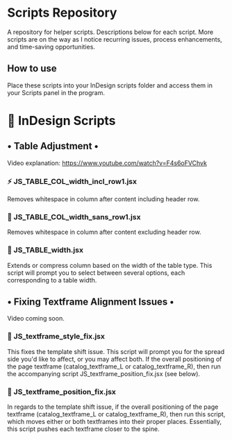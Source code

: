# Scripts Repository

A repository for helper scripts. Descriptions below for each script. More scripts are on the way as I notice recurring issues, process enhancements, and time-saving opportunities.

## How to use
Place these scripts into your InDesign scripts folder and access them in your Scripts panel in the program.


# 🚀 InDesign Scripts


## • Table Adjustment •
Video explanation: https://www.youtube.com/watch?v=F4s6oFVChvk

### ⚡️ JS_TABLE_COL_width_incl_row1.jsx
Removes whitespace in column after content including header row.

### 📄 JS_TABLE_COL_width_sans_row1.jsx
Removes whitespace in column after content excluding header row.

### 📄 JS_TABLE_width.jsx
Extends or compress column based on the width of the table type. This script will prompt you to select between several options, each corresponding to a table width. 


## • Fixing Textframe Alignment Issues •
Video coming soon.

### 📄 JS_textframe_style_fix.jsx
This fixes the template shift issue. This script will prompt you for the spread side you'd like to affect, or you may affect both. If the overall positioning of the page textframe (catalog_textframe_L or catalog_textframe_R), then run the accompanying script JS_textframe_position_fix.jsx (see below).

### 📄 JS_textframe_position_fix.jsx
In regards to the template shift issue, if the overall positioning of the page textframe (catalog_textframe_L or catalog_textframe_R), then run this script, which moves either or both textframes into their proper places. Essentially, this script pushes each textframe closer to the spine.
